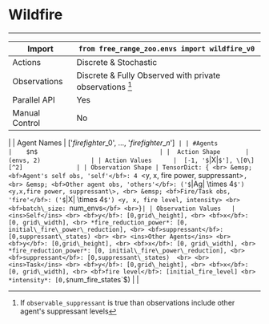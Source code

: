 # Wildfire

<!-- Observations are always implemented with a **Tuple** space containing: a single `np.int` **Box** space for task-global observations, and multiple `np.int` **Box** spaces for task observations. **The exception** to this is if one of the observations is not a integer, in which case the observations spaces listed here are what is actually implemented. <ins>**This environment uses Box**</ins>. We show the observation spaces not as **Box**es because it is easier to interprete that way. Please look at the `observation_space` function in each environment before using it.  -->

----

| Import             | `from free_range_zoo.envs import wildfire_v0` |
|--------------------|------------------------------------|
| Actions            | Discrete \& Stochastic                            |
| Observations | Discrete \& Fully Observed with private observations [^1]
| Parallel API       | Yes                                |
| Manual Control     | No                                 
|
| Agent Names             | ['$`firefighter\_0`$', ..., '$`firefighter\_n`$']` |
| #Agents             |    $`n`$                                  |
| 
Action Shape       | (envs, 2)              |
| Action Values      |  [-1, '$`\|X\|`$'], \[0\][^2]              
|
| Observation Shape | TensorDict: { <br> &emsp; <bf>Agent's self obs, 'self'</bf>: 4 `<y, x, fire power, suppressant\>`, <br> &emsp; <bf>Other agent obs, 'others'</bf>: ('$`\|Ag\| \times 4`$') <y,x,fire power, suppressant\>, <br> &emsp; <bf>Fire/Task obs, 'fire'</bf>: ('$`\|X\| \times 4`$') <y, x, fire level, intensity> <br> <bf>batch\_size: `num\_envs`</bf> <br>}|
| Observation Values   | <ins>Self</ins> <br> <bf>y</bf>: [0,grid\_height], <br> <bf>x</bf>: [0, grid\_width], <br> *fire_reduction_power*: [0, initial\_fire\_power\_reduction], <br> <bf>suppressant</bf>: [0,suppressant\_states) <br> <br> <ins>Other Agents</ins> <br> <bf>y</bf>: [0,grid\_height], <br> <bf>x</bf>: [0, grid\_width], <br> *fire_reduction_power*: [0, initial\_fire\_power\_reduction], <br> <bf>suppressant</bf>: [0,suppressant\_states)  <br> <br> <ins>Task</ins> <br> <bf>y</bf>: [0,grid\_height], <br> <bf>x</bf>: [0, grid\_width], <br> <bf>fire level</bf>: [initial_fire_level] <br> *intensity*: [0,$`num\_fire\_states`$) |
|

[^1]:If `observable_suppressant` is true than observations include other agent's suppressant levels

[^2]: The second action value indicates the action taken for a specific task. Here there is only one action available for each task, but we include this to maintain a consistent form between environments. This is implemented with a **OneOf** space. 


[^2]: The second action value indicates the action taken for a specific task. Here there is only one action available for each task, but we include this to maintain a consistent form between environments. This is implemented with a **OneOf** space. 
